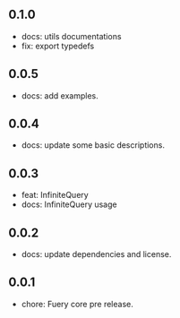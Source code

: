 ## 0.1.0
- docs: utils documentations
- fix: export typedefs

## 0.0.5
- docs: add examples.

## 0.0.4
- docs: update some basic descriptions.

## 0.0.3
- feat: InfiniteQuery
- docs: InfiniteQuery usage

## 0.0.2
- docs: update dependencies and license.

## 0.0.1
- chore: Fuery core pre release.